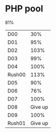 # PHP pool

81%

|			|			|
|-----------|-----------|
| D00		| 30%		|
| D01		| 95%		|
| D02		| 103%		|
| D03		| 99%		|
| D04		| 100%		|
| Rush00	| 113%		|
| D05		| 90%		|
| D06		| 76%		|
| D07		| 100%		|
| D08		| Give up	|
| D09		| 100%		|
| Rush01	| Give up	|
